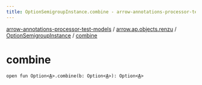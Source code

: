 ```yaml
---
title: OptionSemigroupInstance.combine - arrow-annotations-processor-test-models
---
```


[arrow-annotations-processor-test-models](../../index.html) / [arrow.ap.objects.renzu](../index.html) / [OptionSemigroupInstance](index.html) / [combine](./combine.html)

# combine

`open fun Option<`[`A`](index.html#A)`>.combine(b: Option<`[`A`](index.html#A)`>): Option<`[`A`](index.html#A)`>`